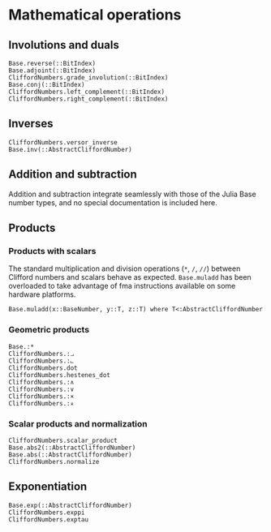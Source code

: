 # Mathematical operations

## Involutions and duals

```@docs; canonical=false
Base.reverse(::BitIndex)
Base.adjoint(::BitIndex)
CliffordNumbers.grade_involution(::BitIndex)
Base.conj(::BitIndex)
CliffordNumbers.left_complement(::BitIndex)
CliffordNumbers.right_complement(::BitIndex)
```

## Inverses
```@docs
CliffordNumbers.versor_inverse
Base.inv(::AbstractCliffordNumber)
```

## Addition and subtraction

Addition and subtraction integrate seamlessly with those of the Julia Base number types, and no
special documentation is included here.

## Products

### Products with scalars

The standard multiplication and division operations (`*`, `/`, `//`) between Clifford numbers and
scalars behave as expected. `Base.muladd` has been overloaded to take advantage of fma instructions
available on some hardware platforms.

```@docs
Base.muladd(x::BaseNumber, y::T, z::T) where T<:AbstractCliffordNumber
```

### Geometric products

```@docs
Base.:*
CliffordNumbers.:⨼
CliffordNumbers.:⨽
CliffordNumbers.dot
CliffordNumbers.hestenes_dot
CliffordNumbers.:∧
CliffordNumbers.:∨
CliffordNumbers.:×
CliffordNumbers.:⨰
```

### Scalar products and normalization

```@docs
CliffordNumbers.scalar_product
Base.abs2(::AbstractCliffordNumber)
Base.abs(::AbstractCliffordNumber)
CliffordNumbers.normalize
```

## Exponentiation

```@docs
Base.exp(::AbstractCliffordNumber)
CliffordNumbers.exppi
CliffordNumbers.exptau
```
